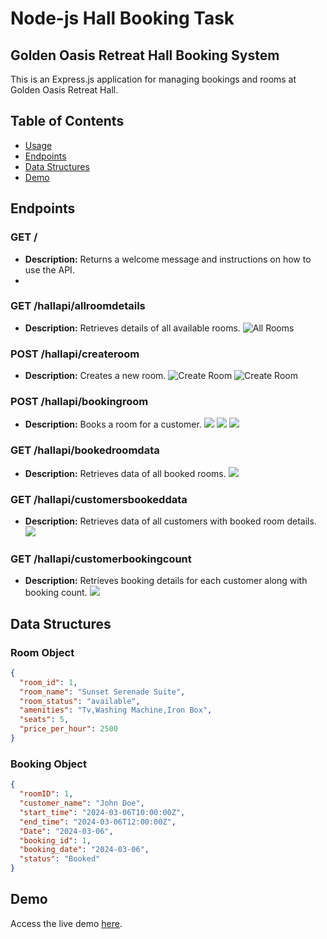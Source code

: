 # Node-js Hall Booking Task

## Golden Oasis Retreat Hall Booking System

This is an Express.js application for managing bookings and rooms at Golden Oasis Retreat Hall.

## Table of Contents

- [Usage](#usage)
- [Endpoints](#endpoints)
- [Data Structures](#data-structures)
- [Demo](#demo)

## Endpoints

### GET /

- **Description:** Returns a welcome message and instructions on how to use the API.
- 
### GET /hallapi/allroomdetails

- **Description:** Retrieves details of all available rooms.
![All Rooms](/Postman-Screenshots/fetch-all-rooms.png)


### POST /hallapi/createroom

- **Description:** Creates a new room.
![Create Room](/Postman-Screenshots/create-room.png)
![Create Room](/Postman-Screenshots/create-room-2.png)


### POST /hallapi/bookingroom

- **Description:** Books a room for a customer.
![](/Postman-Screenshots/booked-rooms.png)
![](/Postman-Screenshots/booked-2.png)
![](/Postman-Screenshots/booked-3.png)


### GET /hallapi/bookedroomdata

- **Description:** Retrieves data of all booked rooms.
![](/Postman-Screenshots/booked-room-data.png)


### GET /hallapi/customersbookeddata

- **Description:** Retrieves data of all customers with booked room details.
![](/Postman-Screenshots/customer-booked-data.png)


### GET /hallapi/customerbookingcount

- **Description:** Retrieves booking details for each customer along with booking count.
![](/Postman-Screenshots/customer-booked-count.png)

## Data Structures

### Room Object

```json
{
  "room_id": 1,
  "room_name": "Sunset Serenade Suite",
  "room_status": "available",
  "amenities": "Tv,Washing Machine,Iron Box",
  "seats": 5,
  "price_per_hour": 2500
}
```

### Booking Object

```json
{
  "roomID": 1,
  "customer_name": "John Doe",
  "start_time": "2024-03-06T10:00:00Z",
  "end_time": "2024-03-06T12:00:00Z",
  "Date": "2024-03-06",
  "booking_id": 1,
  "booking_date": "2024-03-06",
  "status": "Booked"
}
```
## Demo
Access the live demo [here](https://node-hall-booking-task-rvf0.onrender.com/).
